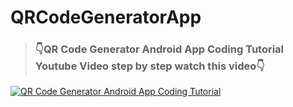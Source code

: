 # QRCodeGeneratorApp

><h3>👇QR Code Generator Android App Coding Tutorial Youtube Video step by step watch this video👇</h3>

[![ QR Code Generator Android App Coding Tutorial ](https://img.youtube.com/vi/f381UBLk6JU/0.jpg)](https://www.youtube.com/watch?v=f381UBLk6JU)


